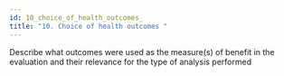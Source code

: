 ```yaml
---
id: 10_choice_of_health_outcomes_
title: "10. Choice of health outcomes "
---
```

Describe what outcomes were used as the measure(s) of benefit in the evaluation and their relevance for the type of analysis performed 